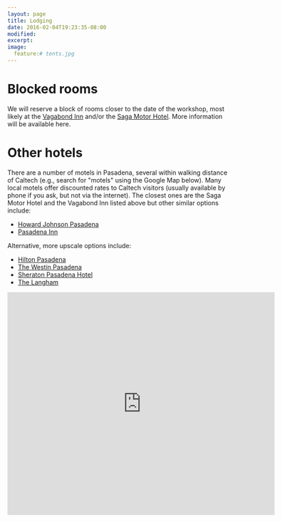 ```yaml
---
layout: page
title: Lodging
date: 2016-02-04T19:23:35-08:00
modified:
excerpt:
image:
  feature:# tents.jpg
---
```


# Blocked rooms

We will reserve a block of rooms closer to the date of the workshop,
most likely at the
[Vagabond Inn](http://www.vagabondinn.com/california/vagabond-inn-pasadena.aspx)
and/or the
[Saga Motor Hotel](http://www.thesagamotorhotel.com/).
More information will be available here.

<!--

We have blocked 20 double rooms at the
[Vagabond Inn](http://www.vagabondinn.com/california/vagabond-inn-pasadena.aspx)
with a booking deadline of TODO. In order to book one of the rooms and
benefit from the reduced rate of USD TODO per night you will have to
phone the Vagabond Inn at [++1 626-449-3170](tel:++1 626-449-3170) and
tell them that the booking is for Unifying GR tests. The earliest
arrival date in the reserved block is TODO and the latest departure
date is TODO

<iframe width="425" height="350" frameborder="0" scrolling="no" marginheight="0" marginwidth="0" src="https://maps.google.com/maps?f=d&amp;source=embed&amp;saddr=Vagabond+Inn+Executive+Pasadena,+East+Colorado+Boulevard,+Pasadena,+CA&amp;daddr=1216+E+California+Blvd,+California+Institute+of+Technology,+Pasadena,+CA+91125&amp;hl=en&amp;geocode=FUMHCQIdr4r1-CEGkCOqwhMTwCmXX-XzWsPCgDEGkCOqwhMTwA%3BFfLeCAIdoIr1-CmbBpzKp8TCgDF6t1MLE5pudA&amp;aq=0&amp;oq=Vaga&amp;sll=34.140918,-118.125451&amp;sspn=0.014652,0.018797&amp;dirflg=w&amp;doflg=ptk&amp;mra=ls&amp;ie=UTF8&amp;t=m&amp;ll=34.140925,-118.125455&amp;spn=0.010031,0.001064&amp;z=15&amp;output=embed"></iframe>

A second set of TODO single and TODO double rooms has been blocked at
the [Saga Motor Hotel](http://www.thesagamotorhotel.com/). TODO of the
double rooms are poolside rooms. Room rates range from USD TODO+tax
(single), USD TODO+tax (double), and USD TODO+tax (poolside double)
and rooms are are available by phoning the Saga
[++1 626-795-0431](tel:++1 626-795-0431) ([800-793-7242](tel:
800-793-7242) toll free) and mentioning "Unifying GR tests" or by
booking online at the
[Saga's Caltech site, here](http://www.thesagamotorhotel.com/caltech.asp). If
booking online, "unifyingGRtests" must be entered in the comments
box. You will have to book by the booking deadline of TODO. The block
on the rooms is TODO through TODO, July TODO.

<iframe width="425" height="350" frameborder="0" scrolling="no" marginheight="0" marginwidth="0" src="https://maps.google.com/maps?f=d&amp;source=s_d&amp;saddr=Saga+Motor+Hotel,+East+Colorado+Boulevard,+Pasadena,+CA&amp;daddr=1216+E+California+Blvd,+California+Institute+of+Technology,+Pasadena,+CA+91125&amp;hl=en&amp;geocode=FU8HCQId5631-CEh1ik07OxnBCm5Is6SU8PCgDEh1ik07OxnBA%3BFfLeCAIdoIr1-CmbBpzKp8TCgDF6t1MLE5pudA&amp;aq=0&amp;oq=Sag&amp;sll=34.140953,-118.121438&amp;sspn=0.014652,0.018797&amp;dirflg=w&amp;doflg=ptk&amp;mra=prev&amp;ie=UTF8&amp;t=m&amp;ll=34.140953,-118.121438&amp;spn=0.014652,0.018797&amp;output=embed"></iframe>

-->


# Other hotels

There are a number of motels in Pasadena, several within walking
distance of Caltech (e.g., search for "motels" using the Google Map
below). Many local motels offer discounted rates to Caltech visitors
(usually available by phone if you ask, but not via the internet). The
closest ones are the Saga Motor Hotel and the Vagabond Inn listed
above but other similar options include:

* [Howard Johnson Pasadena](http://www.hojo.com/hotels/california/pasadena/howard-johnson-pasadena/hotel-overview?hotel_id=36872&iataNumber=00065402&cid=whg_hj_ggl_br&wid=ps:br_whg&tel=18002215891&002=2189879&004=2638774582&005=24443343987&006=40380643702&007=Search&008=&025=c&026=)
* [Pasadena Inn](http://www.oldpasadenainn.com/)

Alternative, more upscale options include:

* [Hilton Pasadena](http://www.hilton.com/search/hi/us/ca/pasadena/0/00000000000/0/0/0/0/50?wt.srch=1)
* [The Westin Pasadena](http://www.starwoodhotels.com/westin/property/overview/index.html?propertyID=1453&PS=LGEN_AA_DNAD_CGGL_TPRP)
* [Sheraton Pasadena Hotel](http://deals.sheraton.com/Sheraton-Pasadena-Hotel-1196/special-offers?PS=LGEN_AA_DNAD_CGGL_TPRP)
* [The Langham](http://pasadena.langhamhotels.com/?semid=tllax-brandsem-2013-cal)

<iframe width="600" height="500" frameborder="0" scrolling="no" marginheight="0" marginwidth="0" src="https://maps.google.com/maps?near=1216+E+California+Blvd,+Pasadena,+California+91125&amp;geocode=FfLeCAIdoIr1-CmbBpzKp8TCgDF6t1MLE5pudA&amp;q=hotel&amp;f=l&amp;sll=34.140925,-118.125455&amp;sspn=0.014652,0.018797&amp;dirflg=w&amp;doflg=ptk&amp;ie=UTF8&amp;hq=hotel&amp;hnear=1216+E+California+Blvd,+Pasadena,+California+91125&amp;t=m&amp;checkin_date=2014-06-22&amp;num_nights=5&amp;fll=34.145411,-118.136072&amp;fspn=0.058604,0.075188&amp;st=115968771510351694523&amp;rq=1&amp;ev=zo&amp;split=1&amp;ll=34.12213,-118.142324&amp;spn=0.058606,0.075188&amp;output=embed"></iframe>
